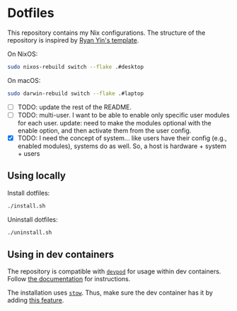 # Dotfiles

This repository contains my Nix configurations. The structure of the repository
is inspired by
[Ryan Yin's template](https://github.com/ryan4yin/nix-config/tree/i3-kickstarter).

On NixOS:

```bash
sudo nixos-rebuild switch --flake .#desktop
```

On macOS:

```bash
sudo darwin-rebuild switch --flake .#laptop
```

- [ ] TODO: update the rest of the README.
- [ ] TODO: multi-user. I want to be able to enable only specific user modules
      for each user. update: need to make the modules optional with the enable
      option, and then activate them from the user config.
- [x] TODO: I need the concept of system... like users have their config (e.g.,
      enabled modules), systems do as well. So, a host is hardware + system +
      users

## Using locally

Install dotfiles:

```bash
./install.sh
```

Uninstall dotfiles:

```bash
./uninstall.sh
```

## Using in dev containers

The repository is compatible with [`devpod`](https://devpod.sh/) for usage
within dev containers. Follow
[the documentation](https://devpod.sh/docs/developing-in-workspaces/dotfiles-in-a-workspace)
for instructions.

The installation uses [`stow`](https://www.gnu.org/software/stow/). Thus, make
sure the dev container has it by adding
[this feature](https://github.com/kreemer/features/tree/main/src/stow).
